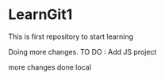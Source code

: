 # LearnGit1
This is first repository to start learning 

Doing more changes. 
TO DO : Add JS project 

more changes done local
